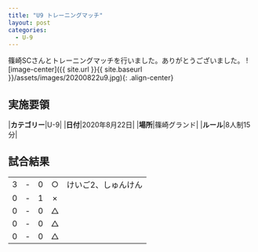 ```yaml
---
title: "U9 トレーニングマッチ"
layout: post
categories:
  - U-9
---
```


篠崎SCさんとトレーニングマッチを行いました。ありがとうございました。
![image-center]({{ site.url }}{{ site.baseurl }}/assets/images/20200822u9.jpg){: .align-center}


## 実施要領

|**カテゴリー**|U-9|
|**日付**|2020年8月22日|
|**場所**|篠崎グランド|
|**ルール**|8人制15分|


## 試合結果

|    |   |    |         |    |
|:--:|:-:|:--:|:--:|:--------|
|    3| - |   0|○|けいご2、しゅんけん|
|    0| - |   1|×||
|    0| - |   0|△||
|    0| - |   0|△||
|    0| - |   0|△||
